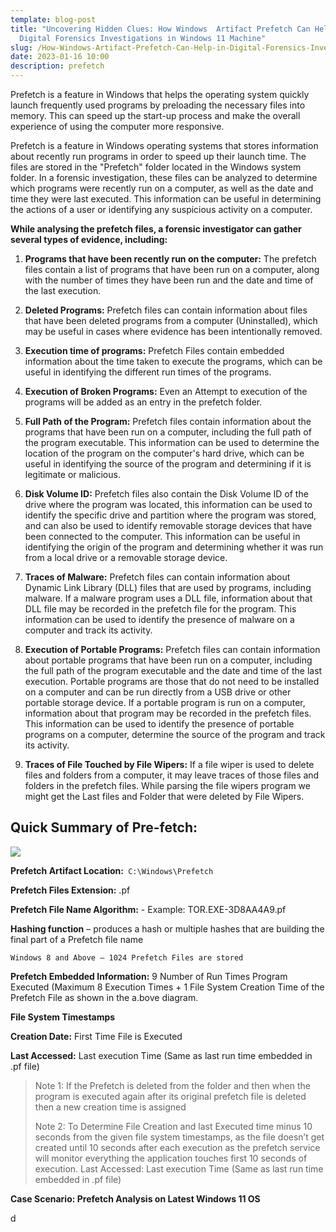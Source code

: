 ```yaml
---
template: blog-post
title: "Uncovering Hidden Clues: How Windows  Artifact Prefetch Can Help in
  Digital Forensics Investigations in Windows 11 Machine"
slug: /How-Windows-Artifact-Prefetch-Can-Help-in-Digital-Forensics-Investigations-in-Windows-11-Machine
date: 2023-01-16 10:00
description: prefetch
---
```

Prefetch is a feature in Windows that helps the operating system quickly launch frequently used programs by preloading the necessary files into memory. This can speed up the start-up process and make the overall experience of using the computer more responsive.

Prefetch is a feature in Windows operating systems that stores information about recently run programs in order to speed up their launch time. The files are stored in the "Prefetch" folder located in the Windows system folder. In a forensic investigation, these files can be analyzed to determine which programs were recently run on a computer, as well as the date and time they were last executed. This information can be useful in determining the actions of a user or identifying any suspicious activity on a computer.


**While analysing the prefetch files, a forensic investigator can gather several types of evidence, including:**

1. **Programs that have been recently run on the computer:** The prefetch files contain a list of programs that have been run on a computer, along with the number of times they have been run and the date and time of the last execution.


2. **Deleted Programs:** Prefetch files can contain information about files that have been deleted programs from a computer (Uninstalled), which may be useful in cases where evidence has been intentionally removed.
3. **Execution time of programs:** Prefetch Files contain embedded information about the time taken to execute the programs, which can be useful in identifying the different run times of the programs.
4. **Execution of Broken Programs:** Even an Attempt to execution of the programs will be added as an entry in the prefetch folder.
5. **Full Path of the Program:** Prefetch files contain information about the programs that have been run on a computer, including the full path of the program executable. This information can be used to determine the location of the program on the computer's hard drive, which can be useful in identifying the source of the program and determining if it is legitimate or malicious.
6. **Disk Volume ID:** Prefetch files also contain the Disk Volume ID of the drive where the program was located, this information can be used to identify the specific drive and partition where the program was stored, and can also be used to identify removable storage devices that have been connected to the computer. This information can be useful in identifying the origin of the program and determining whether it was run from a local drive or a removable storage device.
7. **Traces of Malware:** Prefetch files can contain information about Dynamic Link Library (DLL) files that are used by programs, including malware. If a malware program uses a DLL file, information about that DLL file may be recorded in the prefetch file for the program. This information can be used to identify the presence of malware on a computer and track its activity.
8. **Execution of Portable Programs:** Prefetch files can contain information about portable programs that have been run on a computer, including the full path of the program executable and the date and time of the last execution. Portable programs are those that do not need to be installed on a computer and can be run directly from a USB drive or other portable storage device. If a portable program is run on a computer, information about that program may be recorded in the prefetch files. This information can be used to identify the presence of portable programs on a computer, determine the source of the program and track its activity.
9. **Traces of File Touched by File Wipers:** If a file wiper is used to delete files and folders from a computer, it may leave traces of those files and folders in the prefetch files. While parsing the file wipers program we might get the Last files and Folder that were deleted by File Wipers.

## **Quick Summary of Pre-fetch:**



![](/assets/processing-tor.exe-3d8aa4a9.pf-created-on-2023-01-15-094139-modified-on-2023-01-15-094403-last-accessed-on-2023-01-15-094530-executable-name-tor.exe-hash-3d8aa4a9-file-size-bytes-78-084-version-windows-10-or-windo.png)

**Prefetch Artifact Location:**` C:\Windows\Prefetch`

**Prefetch Files Extension:** .pf

**Prefetch File Name Algorithm:** <EXE Name>-<Hexadecimal hash of File Path>
Example: TOR.EXE-3D8AA4A9.pf

**Hashing function** – produces a hash or multiple hashes that are building the final part of a Prefetch file name

`Windows 8 and Above – 1024 Prefetch Files are stored`

**Prefetch Embedded Information:** 9 Number of Run Times Program Executed (Maximum 8 Execution Times + 1 File System Creation Time of the Prefetch File as shown in the a.bove diagram.

**File System Timestamps** 

**Creation Date:** First Time File is Executed 

**Last Accessed:** Last execution Time (Same as last run time embedded in .pf file)

> Note 1: If the Prefetch is deleted from the folder and then when the program is executed again after its original prefetch file is deleted then a new creation time is assigned
>
> Note 2: To Determine File Creation and last Executed time minus 10 seconds from the given file system timestamps, as the file doesn’t get created until 10 seconds after each execution as the prefetch service will monitor everything the application touches first 10 seconds of execution.
> Last Accessed: Last execution Time (Same as last run time embedded in .pf file)

**Case  Scenario: P﻿refetch Analysis on Latest Windows 11 OS** 

d